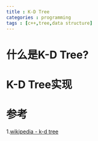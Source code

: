 ```yaml
---
title : K-D Tree
categories : programming
tags : [c++,tree,data structure]
---
```


# 什么是**K-D Tree**?

# **K-D Tree**实现

# 参考

1.[wikipedia - k-d tree](https://en.wikipedia.org/wiki/K-d_tree)
